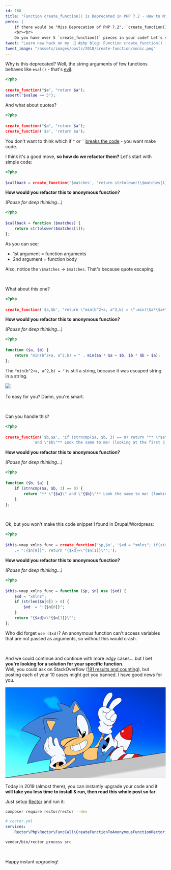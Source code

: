 ```yaml
---
id: 168
title: "Function create_function() is Deprecated in PHP 7.2 - How to Migrate?"
perex: |
    If there would be "Miss Deprecation of PHP 7.2", `create_function()` would definitely win. They can be **very complex, tricky and very hard convert to PHP code**. Moreover without tests.
    <br><br>
    Do you have over 5 `create_function()` pieces in your code? Let's see how to migrate them.   
tweet: "Learn new hack on my  🐘 #php blog: Function create_function() is Deprecated in #PHP 7.2 - How to Migrate?"
tweet_image: "/assets/images/posts/2018/create-function/sonic.png"
---
```


Why is this deprecated? Well, the string arguments of few functions behaves like `eval()` - that's [evil](https://stackoverflow.com/a/951868/1348344).

```php
<?php

create_function("$a", "return $a");
assert("$value == 5");
```

And what about quotes?

```php
<?php

create_function("$a", "return $a");
create_function('$a', 'return $a');
```

You don't want to think which if `"` or <code>`</code> [breaks the code](/blog/2018/10/11/hi-my-name-is-tom-conctat-vs-in-sprintf-vs-in-string-variables/#em-class-fas-fa-fw-fa-times-text-danger-fa-lg-em-em-class-fas-fa-fw-fa-times-text-danger-fa-lg-em-in-string-variable) - you want make code.

I think it's a good move, **so how do we refactor them?** Let's start with simple code:

```php
<?php

$callback = create_function('$matches', "return strtolower(\$matches[1]);");
```

**How would you refactor this to anonymous function?**

*(Pause for deep thinking...)*

```php
<?php

$callback = function ($matches) {
    return strtolower($matches[1]);
};
```

As you can see: 

- 1st argument = function arguments
- 2nd argument = function body

Also, notice the `\$matches` → `$matches`. That's because quote escaping.

<br>

What about this one?

```php
<?php

create_function('$a,$b', "return \"min(b^2+a, a^2,b) = \".min(\$a*\$a+\$b,\$b*\$b+\$a);");
```

**How would you refactor this to anonymous function?**

*(Pause for deep thinking...)*

```php
<?php

function ($a, $b) {
    return "min(b^2+a, a^2,b) = " . min($a * $a + $b, $b * $b + $a);
};
```

The `"min(b^2+a, a^2,b) = "` is still a string, because it was escaped string in a string.

<img src="http://www.memefaces.com/static/images/memes/2868.jpg">

To easy for you? Damn, you're smart.

<br>

Can you handle this?

```php
<?php

create_function('$b,$a', 'if (strncmp($a, $b, 3) == 0) return "** \"$a\" '.
            'and \"$b\"** Look the same to me! (looking at the first 3 chars)";');
```

**How would you refactor this to anonymous function?**

*(Pause for deep thinking...)*

```php
<?php

function ($b, $a) {
    if (strncmp($a, $b, 3) == 0) {
        return "** \"{$a}\" and \"{$b}\"** Look the same to me! (looking at the first 3 chars)";
    }
};
```

<br>

Ok, but you won't make this code snippet I found in Drupal/Wordpress:

```php
<?php

$this->map_xmlns_func = create_function('$p,$n', '$xd = "xmlns"; if(strlen($n[0])>0) $xd
    .= ":{$n[0]}"; return "{$xd}=\"{$n[1]}\"";');
```

**How would you refactor this to anonymous function?**

*(Pause for deep thinking...)*

```php
<?php

$this->map_xmlns_func = function ($p, $n) use ($xd) {
    $xd = "xmlns";
    if (strlen($n[0]) > 0) {
        $xd .= ":{$n[0]}";
    }
    return "{$xd}=\"{$n[1]}\"";
};
```

Who did forget `use ($xd)`? An anonymous function can't access variables that are not passed as arguments, so without this would crash.

<br>

And we could continue and continue with more *edgy* cases... but I bet **you're looking for a solution for your specific function**.  
Well, you could ask on StackOverflow ([181 results and counting](https://www.google.com/search?q="deprecated"+"create_function"+"php"+"7.2"+site%3Astackoverflow.com+-preg_replace&oq="deprecated"+"create_function"+"php"+"7.2"+site%3Astackoverflow.com+-preg_replace)), but posting each of your 10 cases might get you banned. I have good news for you.

<img src="/assets/images/posts/2018/create-function/sonic.png" class="img-thumbnail">

<br>

Today in 2019 (almost there), you can instantly upgrade your code and it **will take you less time to install & run, then read this whole post so far**. 

Just setup [Rector](https://github.com/rectorphp/rector) and run it:

```bash
composer require rector/rector --dev
```

```yaml
# rector.yml
services:
    Rector\Php\Rector\FuncCall\CreateFunctionToAnonymousFunctionRector: ~
```

```bash
vendor/bin/rector process src 
```

<br>

Happy instant upgrading!
